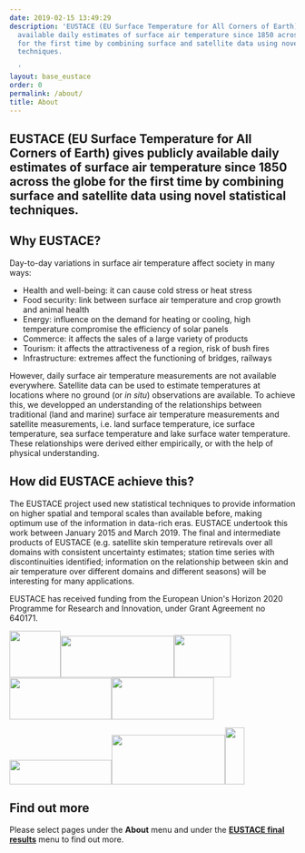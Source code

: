 ```yaml
---
date: 2019-02-15 13:49:29
description: 'EUSTACE (EU Surface Temperature for All Corners of Earth) gives publicly
  available daily estimates of surface air temperature since 1850 across the globe
  for the first time by combining surface and satellite data using novel statistical
  techniques.

  '
layout: base_eustace
order: 0
permalink: /about/
title: About
---
```


<h2>EUSTACE (EU Surface Temperature for All Corners of Earth) gives publicly available daily estimates of surface air temperature since 1850 across the globe for the first time by combining surface and satellite data using novel statistical techniques.</h2>
<p></p>
<h2><strong>Why EUSTACE?</strong></h2>
<p>Day-to-day variations in surface air temperature affect society in many ways:</p>
<ul>
<li>Health and well-being: it can cause cold stress or heat stress</li>
<li>Food security: link between surface air temperature and crop growth and animal health</li>
<li>Energy: influence on the demand for heating or cooling, high temperature compromise the efficiency of solar panels</li>
<li>Commerce: it affects the sales of a large variety of products</li>
<li>Tourism: it affects the attractiveness of a region, risk of bush fires</li>
<li>Infrastructure: extremes affect the functioning of bridges, railways</li>
</ul>
<p>However, daily surface air temperature measurements are not available everywhere. Satellite data can be used to estimate temperatures at locations where no ground (or <em>in situ</em>) observations are available. To achieve this, we developped an understanding of the relationships between traditional (land and marine) surface air temperature measurements and satellite measurements, i.e. land surface temperature, ice surface temperature, sea surface temperature and lake surface water temperature. These relationships were derived either empirically, or with the help of physical understanding.</p>
<p></p>
<h2><strong>How did EUSTACE achieve this?</strong></h2>
<p>The EUSTACE project used new statistical techniques to provide information on higher spatial and temporal scales than available before, making optimum use of the information in data-rich eras. EUSTACE undertook this work between January 2015 and March 2019. The final and intermediate products of EUSTACE (e.g. satellite skin temperature retirevals over all domains with consistent uncertainty estimates; station time series with discontinuities identified; information on the relationship between skin and air temperature over different domains and different seasons) will be interesting for many applications.</p>
<p>EUSTACE has received funding from the European Union's Horizon 2020 Programme for Research and Innovation, under Grant Agreement no 640171.</p>
<p><img height="82" src="{{ site.baseurl }}/assets/media/uploads/partner_logos/met_office.jpg" width="90"><img height="73" src="{{ site.baseurl }}/assets/media/uploads/partner_logos/reading_logo.png" width="200"><img height="75" src="{{ site.baseurl }}/assets/media/uploads/partner_logos/uni_of_bern.png" width="100"><img height="73" src="{{ site.baseurl }}/assets/media/uploads/partner_logos/stfc_logo.jpg" width="180"><img height="74" src="{{ site.baseurl }}/assets/media/uploads/partner_logos/uob_logo.png" width="180"></p>
<p><img height="43" src="{{ site.baseurl }}/assets/media/uploads/partner_logos/uol_logo.jpg" width="180"><img height="87" src="{{ site.baseurl }}/assets/media/uploads/partner_logos/knmi_logo.jpg" width="200"><img height="100" src="{{ site.baseurl }}/assets/media/uploads/partner_logos/dmi_logo.gif" width="34"></p>
<h2><strong>Find out more</strong></h2>
<p>Please select pages under the <strong>About</strong> menu and under the <a href="{{ site.baseurl }}/final-results/"><strong>EUSTACE final results</strong></a> menu to find out more.</p>
